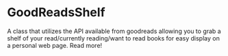 GoodReadsShelf
==============

A class that utilizes the API available from goodreads allowing you to grab a shelf of your read/currently reading/want to read  books for easy display on a personal web page.  Read more!
